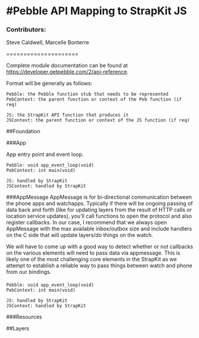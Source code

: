 #Pebble API Mapping to StrapKit JS
=====================
### Contributors:

Steve Caldwell, Marcelle Bonterre


=====================

Complete module documentation can be found at https://developer.getpebble.com/2/api-reference.

Format will be generally as follows:

    Pebble: the Pebble function stub that needs to be represented
    PebContext: the parent function or context of the Peb function (if req)

    JS: the StrapKit API function that produces it
    JSContext: the parent function or context of the JS function (if req)

##Foundation

###App

App entry point and event loop.

    Pebble: void app_event_loop(void)
    PebContext: int main(void)

    JS: handled by StrapKit 
    JSContext: handled by StrapKit

###AppMessage
AppMessage is for bi-directional communication between the phone apps and watchapps. Typically if there will be ongoing passing of data back and forth (like for updating layers from the result of HTTP calls or location service updates), you'll call functions to open the protocol and also register callbacks. In our case, I recommend that we always open AppMessage with the max available inbox/outbox size and include handlers on the C side that will update layers/do things on the watch. 

We will have to come up with a good way to detect whether or not callbacks on the various elements will need to pass data via appmessage. This is likely one of the most challenging core elements in the StrapKit as we attempt to establish a reliable way to pass things between watch and phone from our bindings.

####
    Pebble: void app_event_loop(void)
    PebContext: int main(void)

    JS: handled by StrapKit 
    JSContext: handled by StrapKit

###Resources


##Layers


